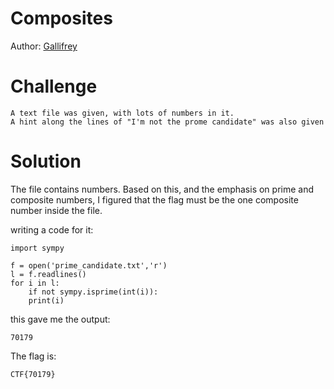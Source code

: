 # Composites
Author: [Gallifrey](https://github.com/gall1grey)

# Challenge
```
A text file was given, with lots of numbers in it.
A hint along the lines of "I'm not the prome candidate" was also given
```

# Solution

The file contains numbers. 
Based on this, and the emphasis on prime and composite numbers, I figured that the flag must be 
the one composite number inside the file.

writing a code for it:

```
import sympy 

f = open('prime_candidate.txt','r')
l = f.readlines()
for i in l:
	if not sympy.isprime(int(i)):
    print(i)
```

this gave me the output:

```
70179
```

The flag is:
```
CTF{70179}
```
